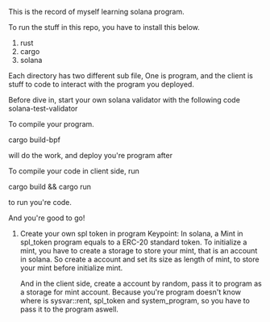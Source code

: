 This is the record of myself learning solana program.

To run the stuff in this repo, you have to install this below.
1.  rust
2.  cargo
3.  solana

Each directory has two different sub file,
One is program, and the client is stuff to code to interact with the program you deployed.

Before dive in, start your own solana validator with the following code
solana-test-validator

To compile your program.

cargo build-bpf
 
will do the work, and deploy you're program after

To compile your code in client side, run
 
cargo build && cargo run

to run you're code.

And you're good to go!

1. Create your own spl token in program
Keypoint:
    In solana, a Mint in spl_token program equals to a ERC-20 standard token.
    To initialize a mint, you have to create a storage to store your mint, that is an account in solana.
    So create a account and set its size as length of mint, to store your mint before initialize mint.
    
    And in the client side, create a account by random, pass it to program as a storage for mint account.
    Because you're program doesn't know where is sysvar::rent, spl_token and system_program, so you have to pass it to the program aswell.
 
